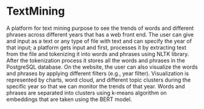 # TextMining
A platform for text mining purpose to see the trends of words and different phrases across different years that has a web front end. 
The user can give and input as a text or any type of file with text and can specify the year of that input; a platform gets input and first, processes it by extracting text from the file and tokenizing it into words and phrases using NLTK library. 
After the tokenization process it stores all the words and phrases in the PostgreSQL database. 
On the website, the user can also visualize the words and phrases by applying different filters (e.g., year filter). 
Visualization is represented by charts, word cloud, and different topic clusters during the specific year so that we can monitor the trends of that year. Words and phrases are separated into clusters using k-means algorithm on embeddings that are taken using the BERT model.
